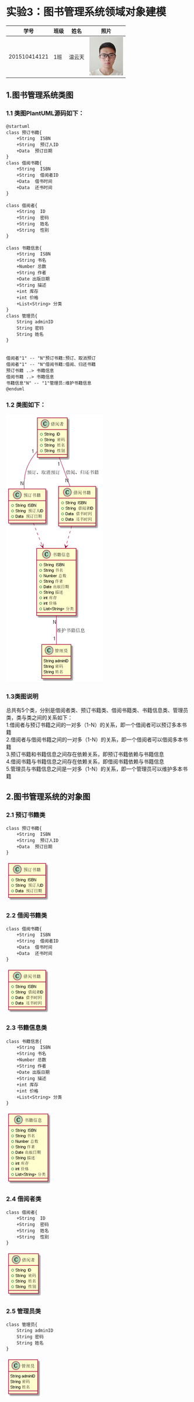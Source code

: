 实验3：图书管理系统领域对象建模
======
| 学号 | 班级 | 姓名 | 照片 |
| ---- | ---  | ---- | ---- |
| 201510414121 | 1班  |  温云天   | ![myself](../myself.jpg) |

1.图书管理系统类图
-----
### 1.1 类图PlantUML源码如下：
```
@startuml
class 预订书籍{
    +String  ISBN
    +String  预订人ID
    +Data  预订日期
}
class 借阅书籍{
    +String  ISBN
    +String  借阅者ID
    +Data  借书时间
    +Data  还书时间
}

class 借阅者{
    +String  ID
    +String  密码
    +String  姓名
    +String  性别
}

class 书籍信息{
    +String  ISBN
    +String 书名
    +Number 总数
    +String 作者
    +Date 出版日期
    +String 描述
    +int 库存
    +int 价格
    +List<String> 分类
}
class 管理员{
    String adminID
    String 密码
    String 姓名
}


借阅者"1" -- "N"预订书籍:预订、取消预订
借阅者"1" -- "N"借阅书籍:借阅、归还书籍
预订书籍 ..> 书籍信息
借阅书籍 ..> 书籍信息
书籍信息"N" -- "1"管理员:维护书籍信息
@enduml
```
### 1.2 类图如下：
![类图](./out/library/library.png)

### 1.3类图说明
总共有5个类，分别是借阅者类、预订书籍类、借阅书籍类、书籍信息类、管理员类，类与类之间的关系如下：<br>
1.借阅者与预订书籍之间的一对多（1-N）的关系，即一个借阅者可以预订多本书籍<br>
2.借阅者与借阅书籍之间的一对多（1-N）的关系，即一个借阅者可以借阅多本书籍<br>
3.预订书籍和书籍信息之间存在依赖关系，即预订书籍依赖与书籍信息<br>
4.借阅书籍与书籍信息之间存在依赖关系，即借阅书籍依赖与书籍信息<br>
5.管理员与书籍信息之间是一对多（1-N）的关系，即一个管理员可以维护多本书籍<br>

2.图书管理系统的对象图
---
### 2.1 预订书籍类
```
class 预订书籍{
    +String  ISBN
    +String  预订人ID
    +Data  预订日期
}
```
![预订书籍类](./out/1/1.png)

### 2.2 借阅书籍类
```
class 借阅书籍{
    +String  ISBN
    +String  借阅者ID
    +Data  借书时间
    +Data  还书时间
}
```
![借阅书籍类](./out/2/2.png)

### 2.3 书籍信息类
```
class 书籍信息{
    +String  ISBN
    +String 书名
    +Number 总数
    +String 作者
    +Date 出版日期
    +String 描述
    +int 库存
    +int 价格
    +List<String> 分类
}
```
![书籍信息类](./out/5/5.png)

### 2.4 借阅者类
```
class 借阅者{
    +String  ID
    +String  密码
    +String  姓名
    +String  性别
}
```
![借阅者类](./out/3/3.png)


### 2.5 管理员类
```
class 管理员{
    String adminID
    String 密码
    String 姓名
}
```
![管理员类](./out/6/6.png)
